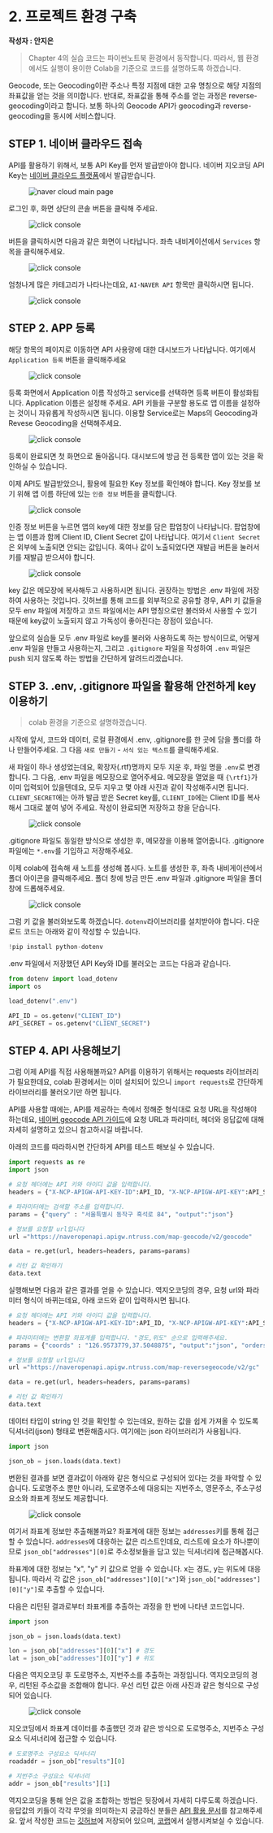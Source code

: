 # 2. 프로젝트 환경 구축

**작성자 : 안지은**

> Chapter 4의 실습 코드는 파이썬노트북 환경에서 동작합니다. 따라서, 웹 환경에서도 실행이 용이한 Colab을 기준으로 코드를 설명하도록 하겠습니다.

Geocode, 또는 Geocoding이란 주소나 특정 지점에 대한 고유 명칭으로 해당 지점의 좌표값을 얻는 것을 의미합니다. 반대로, 좌표값을 통해 주소를 얻는 과정은 reverse-geocoding이라고 합니다. 보통 하나의 Geocode API가 geocoding과 reverse-geocoding을 동시에 서비스합니다.

## STEP 1. 네이버 클라우드 접속

API를 활용하기 위해서, 보통 API Key를 먼저 발급받아야 합니다. 네이버 지오코딩 API Key는 [네이버 클라우드 플랫폼](https://www.ncloud.com/)에서 발급받습니다. 

<figure class="flex flex-col items-center justify-center">
    <img src="../img/4-1-n-cloud.png" title="naver cloud main page">
</figure>


로그인 후, 화면 상단의 콘솔 버튼을 클릭해 주세요.

<figure class="flex flex-col items-center justify-center">
    <img src="../img/4-1-console.png" title="click console">
</figure>


버튼을 클릭하시면 다음과 같은 화면이 나타납니다. 좌측 내비게이션에서 `Services` 항목을 클릭해주세요.

<figure class="flex flex-col items-center justify-center">
    <img src="../img/4-1-console-main.png" title="click console">
</figure>

엄청나게 많은 카테고리가 나타나는데요, `AI·NAVER API` 항목만 클릭하시면 됩니다.

<figure class="flex flex-col items-center justify-center">
    <img src="../img/4-1-services.png" title="click console">
</figure>

## STEP 2. APP 등록

해당 항목의 페이지로 이동하면 API 사용량에 대한 대시보드가 나타납니다. 여기에서 `Application 등록` 버튼을 클릭해주세요
<figure class="flex flex-col items-center justify-center">
    <img src="../img/4-1-api-page.png" title="click console">
</figure>

등록 화면에서 Application 이름 작성하고 service를 선택하면 등록 버튼이 활성화됩니다. Application 이름은 설정해 주세요. API 키들을 구분할 용도로 앱 이름을 설정하는 것이니 자유롭게 작성하시면 됩니다. 이용할 Service로는 Maps의 Geocoding과 Revese Geocoding을 선택해주세요.

<figure class="flex flex-col items-center justify-center">
    <img src="../img/4-1-app-enroll.png" title="click console">
</figure>

등록이 완료되면 첫 화면으로 돌아옵니다. 대시보드에 방금 전 등록한 앱이 있는 것을 확인하실 수 있습니다.

이제 API도 발급받았으니, 활용에 필요한 Key 정보를 확인해야 합니다. Key 정보를 보기 위해 앱 이름 하단에 있는 `인증 정보` 버튼을 클릭합니다.

<figure class="flex flex-col items-center justify-center">
    <img src="../img/4-1-key-button.png" title="click console">
</figure>

인증 정보 버튼을 누르면 앱의 key에 대한 정보를 담은 팝업창이 나타납니다. 팝업창에는 앱 이름과 함께 Client ID, Client Secret 값이 나타납니다. 여기서 `Client Secret`은 외부에 노출되면 안되는 값입니다. 혹여나 값이 노출되었다면 재발급 버튼을 눌러서 키를 재발급 받으셔야 합니다.

<figure class="flex flex-col items-center justify-center">
    <img src="../img/4-1-key-popup.png" title="click console">
</figure>

key 값은 메모장에 복사해두고 사용하시면 됩니다. 권장하는 방법은 .env 파일에 저장하여 사용하는 것입니다. 깃허브를 통해 코드를 외부적으로 공유할 경우, API 키 값들을 모두 env 파일에 저장하고 코드 파일에서는 API 명칭으로만 불러와서 사용할 수 있기 때문에  key값이 노출되지 않고 가독성이 좋아진다는 장점이 있습니다. 

앞으로의 실습들 모두 .env 파일로 key를 불러와 사용하도록 하는 방식이므로, 어떻게 .env 파일을 만들고 사용하는지, 그리고 `.gitignore` 파일을 작성하여 `.env` 파일은 push 되지 않도록 하는 방법을 간단하게 알려드리겠습니다.

## STEP 3. .env, .gitignore 파일을 활용해 안전하게 key 이용하기

> colab 환경을 기준으로 설명하겠습니다. 

시작에 앞서, 코드와 데이터, 로컬 환경에서 .env, .gitignore를 한 곳에 담을 폴더를 하나 만들어주세요. 그 다음 `새로 만들기` - `서식 있는 텍스트`를 클릭해주세요.

새 파일이 하나 생성었는데요, 확장자(.rtf)명까지 모두 지운 후, 파일 명을 `.env`로 변경합니다. 그 다음, .env 파일을 메모장으로 열어주세요. 메모장을 열었을 때 `{\rtf1}`가 이미 입력되어 있을텐데요, 모두 지우고 몇 아래 사진과 같이 작성해주시면 됩니다. 
`CLIENT_SECRET`에는 아까 발급 받은 Secret key를, `CLIENT_ID`에는 Client ID를 복사해서 그대로 붙여 넣어 주세요. 작성이 완료되면 저장하고 창을 닫습니다.

<figure class="flex flex-col items-center justify-center">
    <img src="../img/4-1-envfile.png" title="click console">
</figure>

.gitignore 파일도 동일한 방식으로 생성한 후, 메모장을 이용해 열어줍니다. .gitignore 파일에는 `*.env`를 기입하고 저장해주세요.

이제 colab에 접속해 새 노트를 생성해 봅시다. 노트를 생성한 후, 좌측 내비게이션에서 폴더 아이콘을 클릭해주세요. 폴더 창에 방금 만든 .env 파일과 .gitignore 파일을 폴더 창에 드롭해주세요.

<figure class="flex flex-col items-center justify-center">
    <img src="../img/4-1-colab.png" title="click console">
</figure>


그럼 키 값을 불러와보도록 하겠습니다. `dotenv`라이브러리를 설치받아야 합니다.
다운로드 코드는 아래와 같이 작성할 수 있습니다.

```python
!pip install python-dotenv
```

.env 파일에서 저장했던 API Key와 ID를 불러오는 코드는 다음과 같습니다.

```python
from dotenv import load_dotenv
import os

load_dotenv(".env")

API_ID = os.getenv("CLIENT_ID")
API_SECRET = os.getenv("CLIENT_SECRET")
```

## STEP 4. API 사용해보기

그럼 이제 API를 직접 사용해볼까요? API를 이용하기 위해서는 requests 라이브러리가 필요한데요, colab 환경에서는 이미 설치되어 있으니 ``import requests``로 간단하게 라이브러리를 불러오기만 하면 됩니다.

API를 사용할 때에는, API를 제공하는 측에서 정해준 형식대로 요청 URL을 작성해야 하는데요, [네이버 geocode API 가이드](https://api.ncloud-docs.com/docs/ai-naver-mapsgeocoding-geocode)에 요청 URL과 파라미터, 헤더와 응답값에 대해 자세히 설명하고 있으니 참고하시길 바랍니다.

아래의 코드를 따라하시면 간단하게 API를 테스트 해보실 수 있습니다.

```python
import requests as re
import json

# 요청 헤더에는 API 키와 아이디 값을 입력합니다.
headers = {"X-NCP-APIGW-API-KEY-ID":API_ID, "X-NCP-APIGW-API-KEY":API_SECRET} 

# 파라미터에는 검색할 주소를 입력합니다. 
params = {"query" : "서울특별시 동작구 흑석로 84", "output":"json"}

# 정보를 요청할 url입니다
url ="https://naveropenapi.apigw.ntruss.com/map-geocode/v2/geocode" 

data = re.get(url, headers=headers, params=params)

# 리턴 값 확인하기
data.text
```
실행해보면 다음과 같은 결과를 얻을 수 있습니다. 역지오코딩의 경우, 요청 url와 파라미터 형식이 바뀌는데요, 아래 코드와 같이 입력하시면 됩니다.

```python
# 요청 헤더에는 API 키와 아이디 값을 입력합니다.
headers = {"X-NCP-APIGW-API-KEY-ID":API_ID, "X-NCP-APIGW-API-KEY":API_SECRET} 

# 파라미터에는 변환할 좌표계를 입력합니다. "경도,위도" 순으로 입력해주세요.
params = {"coords" : "126.9573779,37.5048875", "output":"json", "orders":"roadaddr,addr"}

# 정보를 요청할 url입니다
url ="https://naveropenapi.apigw.ntruss.com/map-reversegeocode/v2/gc"

data = re.get(url, headers=headers, params=params)

# 리턴 값 확인하기
data.text
```

데이터 타입이 string 인 것을 확인할 수 있는데요, 원하는 값을 쉽게 가져올 수 있도록 딕셔너리(json) 형태로 변환해줍시다. 여기에는 json 라이브러리가 사용됩니다.

```python
import json

json_ob = json.loads(data.text)
```

변환된 결과를 보면 결과값이 아래와 같은 형식으로 구성되어 있다는 것을 파악할 수 있습니다. 도로명주소 뿐만 아니라, 도로명주소에 대응되는 지번주소, 영문주소, 주소구성요소와 좌표계 정보도 제공합니다.

<figure class="flex flex-col items-center justify-center">
    <img src="../img/4-1-api-return.png" title="click console">
</figure>

여기서 좌표계 정보만 추출해볼까요? 좌표계에 대한 정보는 `addresses`키를 통해 접근할 수 있습니다. `addresses`에 대응하는 값은 리스트인데요, 리스트에 요소가 하나뿐이므로 `json_ob["addresses"][0]`로 주소정보들을 담고 있는 딕셔너리에 접근해봅시다. 

좌표계에 대한 정보는 "x",  "y" 키 값으로 얻을 수 있습니다. x는 경도, y는 위도에 대응됩니다. 따라서 각 값은 `json_ob["addresses"][0]["x"]`와 `json_ob["addresses"][0]["y"]`로 추출할 수 있습니다.

다음은 리턴된 결과로부터 좌표계를 추출하는 과정을 한 번에 나타낸 코드입니다.

```python
import json

json_ob = json.loads(data.text)

lon = json_ob["addresses"][0]["x"] # 경도
lat = json_ob["addresses"][0]["y"] # 위도

```

다음은 역지오코딩 후 도로명주소, 지번주소를 추출하는 과정입니다. 역지오코딩의 경우, 리턴된 주소값을 조합해야 합니다. 우선 리턴 값은 아래 사진과 같은 형식으로 구성되어 있습니다.

<figure class="flex flex-col items-center justify-center">
    <img src="../img/4-1-return-vals.png" title="click console">
</figure>

지오코딩에서 좌표계 데이터를 추출했던 것과 같은 방식으로 도로명주소, 지번주소 구성요소 딕셔너리에 접근할 수 있습니다.

```python
# 도로명주소 구성요소 딕셔너리
roadaddr = json_ob["results"][0]

# 지번주소 구성요소 딕셔너리
addr = json_ob["results"][1]

```

역지오코딩을 통해 얻은 값을 조합하는 방법은 뒷장에서 자세히 다루도록 하겠습니다. 응답값의 키들이 각각 무엇을 의미하는지 궁금하신 분들은 [API 활용 문서](https://api.ncloud-docs.com/docs/ai-naver-mapsreversegeocoding-gc)를 참고해주세요. 앞서 작성한 코드는 [깃허브]()에 저장되어 있으며, [코랩]()에서 실행시켜보실 수 있습니다.